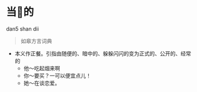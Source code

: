 # 当𩞃的
dan5 shan dii
> 如皋方言词典
- 本义作正餐。引指由随便的、暗中的、躲躲闪闪的变为正式的、公开的、经常的
  - 他～吃起烟来啊
  - 你～要买？一可以便宜点儿！
  - 她～在谈恋爱。
